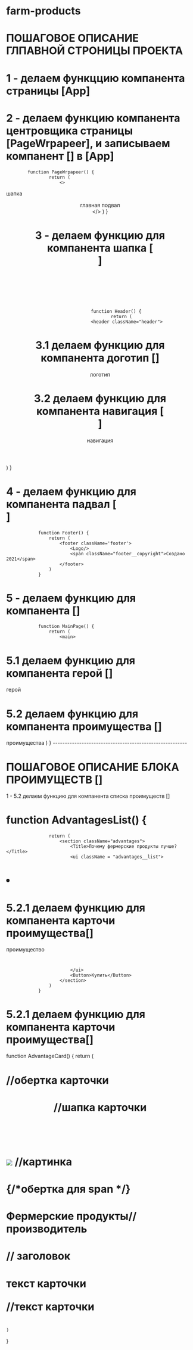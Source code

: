 # farm-products


#            ПОШАГОВОЕ ОПИСАНИЕ ГЛПАВНОЙ СТРОНИЦЫ ПРОЕКТА

# 	1 - делаем функццию компанента страницы [App]
#	  2 - делаем функцию компанента центровщика страницы [PageWrpapeer], и записываем компанент [<PageWrpapeer/>] в [App]

     		function PageWrpapeer() {
					return (
						<>
шапка				  <Header/>
главная		    <MainPage/>
подвал		    <Footer/>
						</>
					)
				}

#   3 - делаем функцию для компанента шапка [<Header/>]

				function Header() {
					return (
						<header className="header">
#             3.1 делаем функцию для компанента доготип [<Logo/>]
логотип		    <Logo/>
#             3.2 делаем функцию для компанента навигация [<Nav/>]
навигация		  <Nav/>
						</header>
					)
				}

#   4 - делаем функцию для компанента падвал [<Footer/>]

				function Footer() {
					return (
						<footer className='footer'>
							<Logo/>
							<span className="footer__copyright">Создано 2021</span>
						</footer>
					)
				}
#   5 - делаем функцию для компанента [<MainPage/>]

				function MainPage() {
					return (
						<main>
#             5.1 делаем функцию для компанента герой [<Hero/>]
герой				  <Hero/>
#             5.2 делаем функцию для компанента проимущества [<AdvantagesList/>]
проимущества	<AdvantagesList/>
						</main>
					)
				}
           --------------------------------------------------------

#            ПОШАГОВОЕ ОПИСАНИЕ БЛОКА ПРОИМУЩЕСТВ [<AdvantagesList/>]

  1 - 5.2 делаем функцию для компанента списка проимуществ [<AdvantagesList/>]

#				function AdvantagesList() {
					return (
						<section className="advantages">
							<Title>Почему фермерские продукты лучше?</Title>
							<ui className = "advantages__list">
#								<li className="advantages__item">
#           5.2.1 делаем функцию для компанента карточи проимущества[<AdvantageCard/>]
проимущество 		  <AdvantageCard/>
#								</li>
							</ui>
							<Button>Купить</Button>
						</section>
					)
				}

#      5.2.1 делаем функцию для компанента карточи проимущества[<AdvantageCard/>]

function AdvantageCard() {
	return (
#  <section className="advantage"> //обертка карточки
#		 <header className="advantage__header"> //шапка карточки
#			 <img className ='advantage__img' src="/src/assets/Group.svg"/> //картинка
#			 <div> {/*обертка для span */}
#        <span className='advantage__farmer'>Фермерские продукты</span>//производитель
#				 <Title size={TitleSize.SMALL}>Еда намного вкуснее</Title> // заголовок
#			 </div>
#		 </header>
#		 <p className="advantage__text">текст карточки</p> //текст карточки
#	 </section>
	)
}


